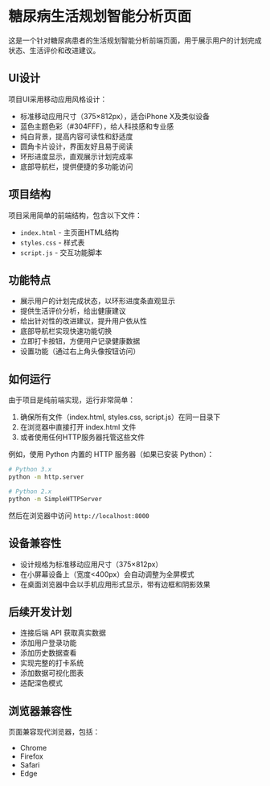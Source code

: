 # 糖尿病生活规划智能分析页面

这是一个针对糖尿病患者的生活规划智能分析前端页面，用于展示用户的计划完成状态、生活评价和改进建议。

## UI设计

项目UI采用移动应用风格设计：
- 标准移动应用尺寸（375×812px），适合iPhone X及类似设备
- 蓝色主题色彩（#304FFF），给人科技感和专业感
- 纯白背景，提高内容可读性和舒适度
- 圆角卡片设计，界面友好且易于阅读
- 环形进度显示，直观展示计划完成率
- 底部导航栏，提供便捷的多功能访问

## 项目结构

项目采用简单的前端结构，包含以下文件：

- `index.html` - 主页面HTML结构
- `styles.css` - 样式表
- `script.js` - 交互功能脚本

## 功能特点

- 展示用户的计划完成状态，以环形进度条直观显示
- 提供生活评价分析，给出健康建议
- 给出针对性的改进建议，提升用户依从性
- 底部导航栏实现快速功能切换
- 立即打卡按钮，方便用户记录健康数据
- 设置功能（通过右上角头像按钮访问）

## 如何运行

由于项目是纯前端实现，运行非常简单：

1. 确保所有文件（index.html, styles.css, script.js）在同一目录下
2. 在浏览器中直接打开 index.html 文件
3. 或者使用任何HTTP服务器托管这些文件

例如，使用 Python 内置的 HTTP 服务器（如果已安装 Python）：

```bash
# Python 3.x
python -m http.server

# Python 2.x
python -m SimpleHTTPServer
```

然后在浏览器中访问 `http://localhost:8000`

## 设备兼容性

- 设计规格为标准移动应用尺寸（375×812px）
- 在小屏幕设备上（宽度<400px）会自动调整为全屏模式
- 在桌面浏览器中会以手机应用形式显示，带有边框和阴影效果

## 后续开发计划

- 连接后端 API 获取真实数据
- 添加用户登录功能
- 添加历史数据查看
- 实现完整的打卡系统
- 添加数据可视化图表
- 适配深色模式

## 浏览器兼容性

页面兼容现代浏览器，包括：
- Chrome
- Firefox
- Safari
- Edge 